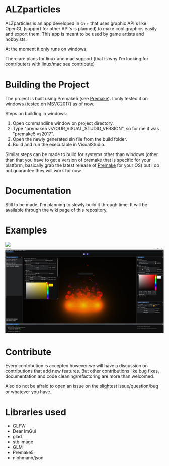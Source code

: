 # ALZparticles
ALZparticles is an app developed in c++ that uses graphic API's like OpenGL (support for other API's is planned) to make cool graphics easily and export them.
This app is meant to be used by game artists and hobbyists.

At the moment it only runs on windows.

There are plans for linux and mac support (that is why I'm looking for contributers with linux/mac see contribute)

# Building the Project
The project is built using Premake5 (see [Premake](https://github.com/premake/premake-core)). I only tested it on windows (tested on MSVC2017) as of now.

Steps on building in windows:

1. Open commandline window on project directory.
2. Type "premake5 vsYOUR_VISUAL_STUDIO_VERSION", so for me it was "premake5 vs2017".
3. Open the newly generated sln file from the build folder.
4. Build and run the executable in VisualStudio.

Similar steps can be made to build for systems other than windows (other than that you have to get a version of premake that is specific for your platform, basically grab the latest release of [Premake](https://github.com/premake/premake-core) for your OS) but I do not guarantee they will work for now. 

# Documentation
Still to be made, I'm planning to slowly build it through time. It will be available through the wiki page of this repository.

# Examples
![](github/appGIF.gif)
![](github/appScreenshot.PNG)

# Contribute
Every contribution is accepted however we will have a discussion on contributions that add new features. But other contributions like bug fixes, documentation and code cleaning/refactoring are more than welcomed.

Also do not be afraid to open an issue on the slightest issue/question/bug or whatever you have.

# Libraries used
* GLFW
* Dear ImGui
* glad
* stb image
* GLM
* Premake5
* nlohmann/json
